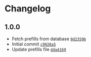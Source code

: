 # Changelog

## 1.0.0

-   Fetch prefills from database [`9d2359b`](https://github.com/snapszhot/lists-project/commit/9d2359b24d68c66ba5a2ad364d7e523fdccf9336)
-   Initial commit [`c9920a5`](https://github.com/snapszhot/lists-project/commit/c9920a537ee312ea39833df4a45abbbbd33306d9)
-   Update prefills file [`dda4169`](https://github.com/snapszhot/lists-project/commit/dda4169582a5e1b29551ca3b082c3be1abbc3a63)
